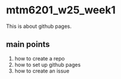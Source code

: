 # mtm6201_w25_week1
This is about github pages.
## main points
1. how to create a repo
2. how to set up github pages
3. how to create an issue
